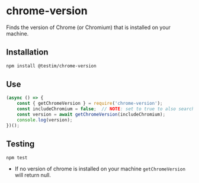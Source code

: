 # chrome-version

Finds the version of Chrome (or Chromium) that is installed on your machine.

## Installation
```sh
npm install @testim/chrome-version
```

## Use
```js
(async () => {
    const { getChromeVersion } = require('chrome-version');
    const includeChromium = false;  // NOTE: set to true to also search for Chromium
    const version = await getChromeVersion(includeChromium);
    console.log(version);
})();
```

## Testing
```sh
npm test
```

* If no version of chrome is installed on your machine `getChromeVersion` will return null.
